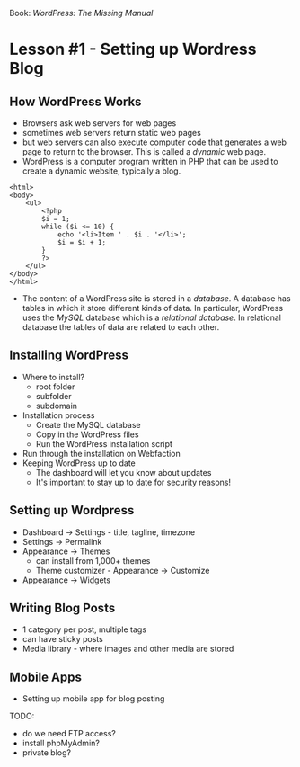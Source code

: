 
Book: *WordPress: The Missing Manual*

# Lesson #1 - Setting up Wordress Blog

## How WordPress Works

* Browsers ask web servers for web pages
* sometimes web servers return static web pages
* but web servers can also execute computer code that generates a web page to return to the browser. This is called a *dynamic* web page.
* WordPress is a computer program written in PHP that can be used to create a dynamic website, typically a blog.
```
<html>
<body>
    <ul>
        <?php
        $i = 1;
        while ($i <= 10) {
            echo '<li>Item ' . $i . '</li>';
            $i = $i + 1;
        }
        ?>
    </ul>
</body>
</html>
```
* The content of a WordPress site is stored in a *database*.  A database has tables in which it store different kinds of data.  In particular, WordPress uses the *MySQL* database which is a *relational database*. In relational database the tables of data are related to each other.

## Installing WordPress

* Where to install?
    * root folder
    * subfolder
    * subdomain
* Installation process
    * Create the MySQL database
    * Copy in the WordPress files
    * Run the WordPress installation script
* Run through the installation on Webfaction
* Keeping WordPress up to date
    * The dashboard will let you know about updates
    * It's important to stay up to date for security reasons!

## Setting up Wordpress
* Dashboard -> Settings - title, tagline, timezone
* Settings -> Permalink
* Appearance -> Themes
    * can install from 1,000+ themes
    * Theme customizer - Appearance -> Customize
* Appearance -> Widgets

## Writing Blog Posts
* 1 category per post, multiple tags
* can have sticky posts
* Media library - where images and other media are stored

## Mobile Apps
* Setting up mobile app for blog posting

TODO:
* do we need FTP access?
* install phpMyAdmin?
* private blog?